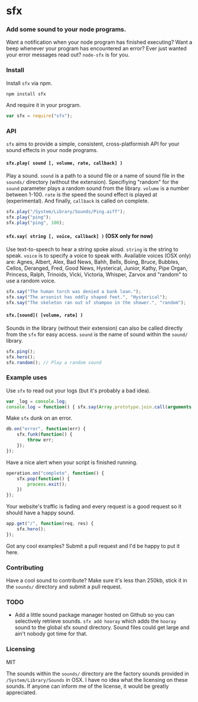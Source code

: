 # sfx
### Add some sound to your node programs.
Want a notification when your node program has finished executing? Want a beep whenever your program has encountered an error? Ever just wanted your error messages read out? `node-sfx` is for you.

### Install
Install `sfx` via npm.

	npm install sfx

And require it in your program.

```js
var sfx = require("sfx");
```

### API
`sfx` aims to provide a simple, consistent, cross-platformish API for your sound effects in your node programs.

#### `sfx.play( sound [, volume, rate, callback] )`
Play a sound. `sound` is a path to a sound file or a name of sound file in the `sounds/` directory (without the extension). Specifiying "random" for the `sound` parameter plays a random sound from the library. `volume` is a number between 1-100. `rate` is the speed the sound effect is played at (experimental). And finally, `callback` is called on complete.

```js
sfx.play("/System/Library/Sounds/Ping.aiff");
sfx.play("ping");
sfx.play("ping", 100);
```

#### `sfx.say( string [, voice, callback] )` (OSX only for now)
Use text-to-speech to hear a string spoke aloud. `string` is the string to speak. `voice` is to specify a voice to speak with. Available voices (OSX only) are: Agnes, Albert, Alex, Bad News, Bahh, Bells, Boing, Bruce, Bubbles, Cellos, Deranged, Fred, Good News, Hysterical, Junior, Kathy, Pipe Organ, Princess, Ralph, Trinoids, Vicki, Victoria, Whisper, Zarvox and "random" to use a random voice.

```js
sfx.say("The human torch was denied a bank loan.");
sfx.say("The arsonist has oddly shaped feet.", "Hysterical");
sfx.say("The skeleton ran out of shampoo in the shower.", "random");
```

#### `sfx.[sound]( [volume, rate] )`	
Sounds in the library (without their extension) can also be called directly from the `sfx` for easy access. `sound` is the name of sound within the `sound/` library.

```js
sfx.ping();
sfx.hero();
sfx.random(); // Play a random sound
```

### Example uses
Use `sfx` to read out your logs (but it's probably a bad idea).

```js
var _log = console.log; 
console.log = function() { sfx.say(Array.prototype.join.call(arguments, ". ")); _log.apply(console, arguments); }
```

Make `sfx` dunk on an error.

```js
db.on("error", function(err) {
	sfx.funk(function() {
		throw err;	
	});
});
```

Have a nice alert when your script is finished running.

```js
operation.on("complete", function() {
	sfx.pop(function() {
		process.exit();	
	})
});
```

Your website's traffic is fading and every request is a good request so it should have a happy sound.

```js
app.get("/", function(req, res) {
	sfx.hero();
});
```

Got any cool examples? Submit a pull request and I'd be happy to put it here.

### Contributing
Have a cool sound to contribute? Make sure it's less than 250kb, stick it in the `sounds/` directory and submit a pull request.

### TODO
* Add a little sound package manager hosted on Github so you can selectively retrieve sounds. `sfx add hooray` which adds the `hooray` sound to the global sfx sound directory. Sound files could get large and ain't nobody got time for that.

### Licensing
MIT

The sounds within the `sounds/` directory are the factory sounds provided in `/System/Library/Sounds` in OSX. I have no idea what the licensing on these sounds. If anyone can inform me of the license, it would be greatly appreciated.